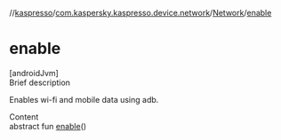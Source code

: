 //[kaspresso](../../index.md)/[com.kaspersky.kaspresso.device.network](../index.md)/[Network](index.md)/[enable](enable.md)



# enable  
[androidJvm]  
Brief description  


Enables wi-fi and mobile data using adb.

  
Content  
abstract fun [enable](enable.md)()  



